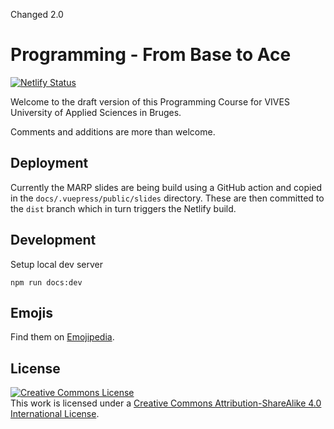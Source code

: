 Changed 2.0

# Programming - From Base to Ace

[![Netlify Status](https://api.netlify.com/api/v1/badges/532570ba-0561-4926-90e0-d53c763f1af2/deploy-status)](https://app.netlify.com/sites/hardcore-archimedes-bf4fb0/deploys)

Welcome to the draft version of this Programming Course for VIVES University of Applied Sciences in Bruges.

Comments and additions are more than welcome.

## Deployment

Currently the MARP slides are being build using a GitHub action and copied in the `docs/.vuepress/public/slides` directory. These are then committed to the `dist` branch which in turn triggers the Netlify build.

## Development

Setup local dev server

```shell
npm run docs:dev
```

## Emojis

Find them on [Emojipedia](https://emojipedia.org/).

## License

<a rel="license" href="http://creativecommons.org/licenses/by-sa/4.0/"><img alt="Creative Commons License" style="border-width:0" src="https://i.creativecommons.org/l/by-sa/4.0/88x31.png" /></a><br />This work is licensed under a <a rel="license" href="http://creativecommons.org/licenses/by-sa/4.0/">Creative Commons Attribution-ShareAlike 4.0 International License</a>.
